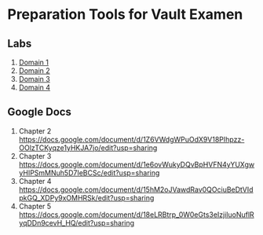 # Preparation Tools for Vault Examen



## Labs

1. [Domain 1](https://github.com/ampacheco/hashicorp-certified-vault-associate/tree/master/Domain%201%20-%20Getting%20Started%20with%20Vault) 
1. [Domain 2](https://github.com/ampacheco/hashicorp-certified-vault-associate/tree/master/Domain%202%20-%20Vault%20Authentication%20and%20Authorization) 
1. [Domain 3](https://github.com/ampacheco/hashicorp-certified-vault-associate/tree/master/Domain%203%20-%20Vault%20Tokens)  
1. [Domain 4](https://github.com/ampacheco/hashicorp-certified-vault-associate/tree/master/Domain%204%20-%20Vault%20Architecture) 

## Google Docs
1. Chapter 2 https://docs.google.com/document/d/1Z6VWdgWPuOdX9V18PIhpzz-OOlzTCKyqze1yHKJA7jo/edit?usp=sharing
1. Chapter 3 https://docs.google.com/document/d/1e6ovWukyDQvBpHVFN4yYUXgwyHIPSmMNuh5D7IeBCSc/edit?usp=sharing
1. Chapter 4 https://docs.google.com/document/d/15hM2oJVawdRav0QOciuBeDtVIdpkGQ_XDPy9xOMHRSk/edit?usp=sharing
1. Chapter 5 https://docs.google.com/document/d/18eLRBtrp_0W0eGts3eIzjiluoNuflRyqDDn9cevH_HQ/edit?usp=sharing 




